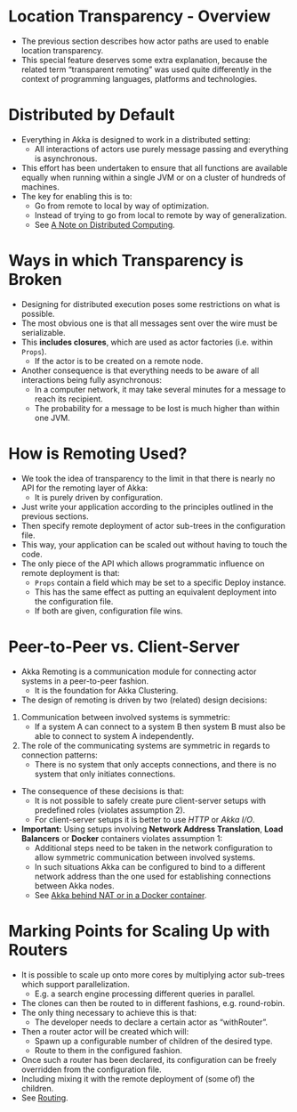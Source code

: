# Location Transparency - Overview
- The previous section describes how actor paths are used to enable location transparency. 
- This special feature deserves some extra explanation, because the related term “transparent remoting” was used quite differently in the context of programming languages, platforms and technologies.

# Distributed by Default
- Everything in Akka is designed to work in a distributed setting: 
    - All interactions of actors use purely message passing and everything is asynchronous. 
- This effort has been undertaken to ensure that all functions are available equally when running within a single JVM or on a cluster of hundreds of machines. 
- The key for enabling this is to:
    - Go from remote to local by way of optimization.
    - Instead of trying to go from local to remote by way of generalization. 
    - See [A Note on Distributed Computing](https://doc.akka.io/docs/misc/smli_tr-94-29.pdf).

# Ways in which Transparency is Broken
- Designing for distributed execution poses some restrictions on what is possible. 
- The most obvious one is that all messages sent over the wire must be serializable. 
- This **includes closures**, which are used as actor factories (i.e. within `Props`).
    - If the actor is to be created on a remote node.
- Another consequence is that everything needs to be aware of all interactions being fully asynchronous:
    - In a computer network, it may take several minutes for a message to reach its recipient.
    - The probability for a message to be lost is much higher than within one JVM.

# How is Remoting Used?
- We took the idea of transparency to the limit in that there is nearly no API for the remoting layer of Akka: 
    - It is purely driven by configuration. 
- Just write your application according to the principles outlined in the previous sections.
- Then specify remote deployment of actor sub-trees in the configuration file. 
- This way, your application can be scaled out without having to touch the code. 
- The only piece of the API which allows programmatic influence on remote deployment is that:
    - `Props` contain a field which may be set to a specific Deploy instance.
    - This has the same effect as putting an equivalent deployment into the configuration file.
    - If both are given, configuration file wins.

# Peer-to-Peer vs. Client-Server
- Akka Remoting is a communication module for connecting actor systems in a peer-to-peer fashion.
    - It is the foundation for Akka Clustering. 
- The design of remoting is driven by two (related) design decisions:
1. Communication between involved systems is symmetric: 
    - If a system A can connect to a system B then system B must also be able to connect to system A independently.
2. The role of the communicating systems are symmetric in regards to connection patterns: 
    - There is no system that only accepts connections, and there is no system that only initiates connections.
- The consequence of these decisions is that:
    - It is not possible to safely create pure client-server setups with predefined roles (violates assumption 2). 
    - For client-server setups it is better to use _HTTP_ or _Akka I/O_.
- **Important:** Using setups involving **Network Address Translation**, **Load Balancers** or **Docker** containers violates assumption 1:
    - Additional steps need to be taken in the network configuration to allow symmetric communication between involved systems. 
    - In such situations Akka can be configured to bind to a different network address than the one used for establishing connections between Akka nodes. 
    - See [Akka behind NAT or in a Docker container](TODO).

# Marking Points for Scaling Up with Routers
- It is possible to scale up onto more cores by multiplying actor sub-trees which support parallelization.
    - E.g. a search engine processing different queries in parallel. 
- The clones can then be routed to in different fashions, e.g. round-robin. 
- The only thing necessary to achieve this is that:
    - The developer needs to declare a certain actor as “withRouter”.
- Then a router actor will be created which will:
    - Spawn up a configurable number of children of the desired type.
    - Route to them in the configured fashion. 
- Once such a router has been declared, its configuration can be freely overridden from the configuration file.
- Including mixing it with the remote deployment of (some of) the children. 
- See [Routing](TODO).